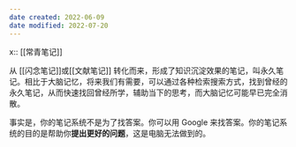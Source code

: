 ```yaml
---
date created: 2022-06-09
date modified: 2022-07-20
---
```


x:: [[常青笔记]]

从 [[闪念笔记]]或[[文献笔记]] 转化而来，形成了知识沉淀效果的笔记，叫永久笔记。相比于大脑记忆，将来我们有需要，可以通过各种检索搜索方式，找到曾经的永久笔记，从而快速找回曾经所学，辅助当下的思考，而大脑记忆可能早已完全消散。

事实是，你的笔记系统不是为了找答案。你可以用 Google 来找答案。你的笔记系统的目的是帮助你**提出更好的问题**，这是电脑无法做到的。
